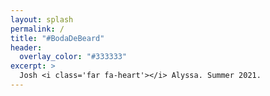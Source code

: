 ```yaml
---
layout: splash
permalink: /
title: "#BodaDeBeard"
header:
  overlay_color: "#333333"
excerpt: >
  Josh <i class='far fa-heart'></i> Alyssa. Summer 2021.
---
```

